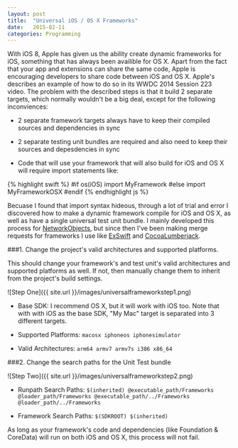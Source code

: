 ```yaml
---
layout: post
title:  "Universal iOS / OS X Frameworks"
date:   2015-02-11
categories: Programming
---
```


With iOS 8, Apple has given us the ability create dynamic frameworks for iOS, something that has always been availible for OS X. Apart from the fact that your app and extensions can share the same code, Apple is encouraging developers to share code between iOS and OS X. Apple's describes an example of how to do so in its WWDC 2014 Session 223 video. The problem with the described steps is that it build 2 separate targets, which normally wouldn't be a big deal, except for the following inconviences:

- 2 separate framework targets always have to keep their compiled sources and dependencies in sync

- 2 separate testing unit bundles are required and also need to keep their sources and depesdencies in sync

- Code that will use your framework that will also build for iOS and OS X will require import statements like:

{% highlight swift %}
#if os(iOS)
    import MyFramework
#else
    import MyFrameworkOSX
#endif
{% endhighlight js %}

Becuase I found that import syntax hideous, through a lot of trial and error I discovered how to make a dynamic framework compile for iOS and OS X, as well as have a single universal test unit bundle. I mainly developed this process for [NetworkObjects][NetworkObjects], but since then I've been making merge requests for frameworks I use like [ExSwift][ExSwiftMergeRequest] and [CocoaLumberjack][CocoaLumberjackMergeRequest].

[NetworkObjects]: https://github.com/colemancda/NetworkObjects
[ExSwiftMergeRequest]:https://github.com/pNre/ExSwift/pull/76
[CocoaLumberjackMergeRequest]: https://github.com/CocoaLumberjack/CocoaLumberjack/pull/341

###1. Change the project's valid architectures and supported platforms.

This should change your framework's and test unit's valid architectures and supported platforms as well. If not, then manually change them to inherit from the project's build settings.

![Step One]({{ site.url }}/images/universalframeworkstep1.png)

- Base SDK: I recommend OS X, but it will work with iOS too. Note that with with iOS as the base SDK, "My Mac" target is separated into 3 different targets.

- Supported Platforms: ```macosx iphoneos iphonesimulator```

- Valid Architectures: ```arm64 armv7 armv7s i386 x86_64```

###2. Change the search paths for the Unit Test bundle

![Step Two]({{ site.url }}/images/universalframeworkstep2.png)

- Runpath Search Paths: ```$(inherited) @executable_path/Frameworks @loader_path/Frameworks @executable_path/../Frameworks @loader_path/../Frameworks```

- Framework Search Paths: ```$(SDKROOT) $(inherited)```

As long as your framework's code and dependencies (like Foundation & CoreData) will run on both iOS and OS X, this process will not fail.

